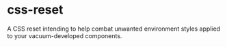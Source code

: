# css-reset
A CSS reset intending to help combat unwanted environment styles applied to your vacuum-developed components.
